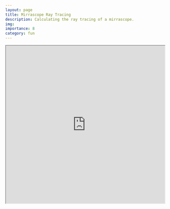 ```yaml
---
layout: page
title: Mirrascope Ray Tracing
description: Calculating the ray tracing of a mirrascope.
img:
importance: 8
category: fun
---
```


<iframe
  src="https://github.com/BsaibesT/Mirrascope_notebook/blob/main/content/ParabolicMirrorSim_v2.ipynb?kernel=python&toolbar=1"
  width="100%"
  height="500px"
>
</iframe>